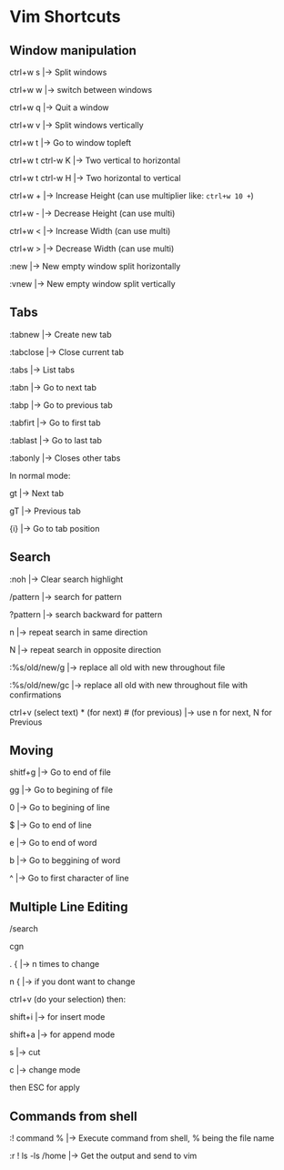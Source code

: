# Vim Shortcuts

## Window manipulation

ctrl+w s |-> Split windows

ctrl+w w |-> switch between windows

ctrl+w q |-> Quit a window

ctrl+w v |-> Split windows vertically

ctrl+w t |-> Go to window topleft

ctrl+w t ctrl-w K |-> Two vertical to horizontal

ctrl+w t ctrl-w H |-> Two horizontal to vertical

ctrl+w + |-> Increase Height (can use multiplier like: `ctrl+w 10 +`)

ctrl+w - |-> Decrease Height (can use multi)

ctrl+w < |-> Increase Width (can use multi)

ctrl+w > |-> Decrease Width (can use multi)

:new |-> New empty window split horizontally

:vnew |-> New empty window split vertically

## Tabs

:tabnew |-> Create new tab

:tabclose |-> Close current tab

:tabs |-> List tabs

:tabn |-> Go to next tab

:tabp |-> Go to previous tab

:tabfirt |-> Go to first tab

:tablast |-> Go to last tab

:tabonly |-> Closes other tabs

In normal mode:

gt |-> Next tab

gT |-> Previous tab

{i} |-> Go to tab position

## Search

:noh |-> Clear search highlight

/pattern |-> search for pattern

?pattern |-> search backward for pattern

n |-> repeat search in same direction

N |-> repeat search in opposite direction

:%s/old/new/g |-> replace all old with new throughout file

:%s/old/new/gc |-> replace all old with new throughout file with confirmations

ctrl+v (select text) * (for next) # (for previous)  |-> use n for next, N for Previous

## Moving

shitf+g |-> Go to end of file

gg |-> Go to begining of file

0 |-> Go to begining of line

$ |-> Go to end of line

e |-> Go to end of word

b |-> Go to beggining of word

^ |-> Go to first character of line

## Multiple Line Editing

/search

cgn

. { |-> n times to change

n { |-> if you dont want to change

ctrl+v (do your selection) then:

  shift+i |-> for insert mode

  shift+a |-> for append mode

  s |-> cut

  c |-> change mode

  then ESC for apply

## Commands from shell

:! command %     |-> Execute command from shell, % being the file name

:r ! ls -ls /home    |-> Get the output and send to vim

